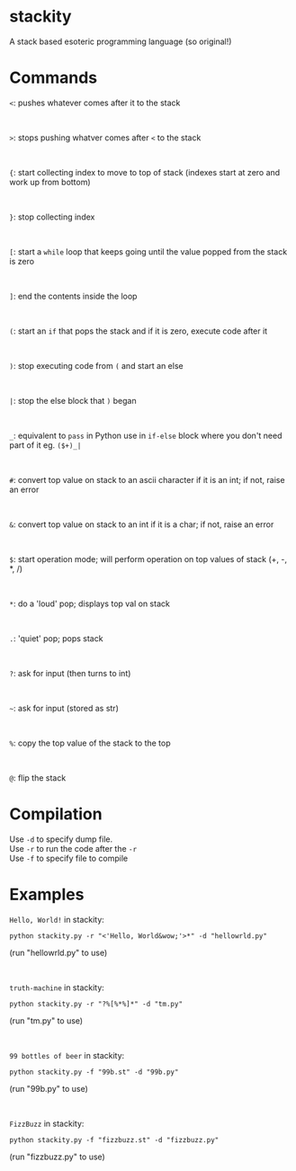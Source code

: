 # stackity #
A stack based esoteric programming language (so original!)

# Commands #
`<`: pushes whatever comes after it to the stack

<br>

`>`: stops pushing whatver comes after `<` to the stack

<br>

`{`: start collecting index to move to top of stack (indexes start at zero and work up from bottom)

<br>

`}`: stop collecting index

<br>

`[`: start a `while` loop that keeps going until the value popped from the stack is zero

<br>

`]`: end the contents inside the loop

<br>

`(`: start an `if` that pops the stack and if it is zero, execute code after it

<br>

`)`: stop executing code from `(` and start an else

<br>

`|`: stop the else block that `)` began

<br>

`_`: equivalent to `pass` in Python use in `if-else` block where you don't need part of it eg. `($+)_|`

<br>

`#`: convert top value on stack to an ascii character if it is an int; if not, raise an error

<br>

`&`: convert top value on stack to an int if it is a char; if not, raise an error

<br>

`$`: start operation mode; will perform operation on top values of stack (+, -, *, /)

<br>

`*`: do a 'loud' pop; displays top val on stack

<br>

`.`: 'quiet' pop; pops stack

<br>

`?`: ask for input (then turns to int)

<br>

`~`: ask for input (stored as str)

<br>

`%`: copy the top value of the stack to the top

<br>

`@`: flip the stack

# Compilation #
Use `-d` to specify dump file.
<br>
Use `-r` to run the code after the `-r`
<br>
Use `-f` to specify file to compile

# Examples #
`Hello, World!` in stackity:
```
python stackity.py -r "<'Hello, World&wow;'>*" -d "hellowrld.py"
```
(run "hellowrld.py" to use)

<br>

`truth-machine` in stackity:
```
python stackity.py -r "?%[%*%]*" -d "tm.py"
```
(run "tm.py" to use)

<br>

`99 bottles of beer` in stackity:
```
python stackity.py -f "99b.st" -d "99b.py"
```
(run "99b.py" to use)

<br>

`FizzBuzz` in stackity:
```
python stackity.py -f "fizzbuzz.st" -d "fizzbuzz.py"
```
(run "fizzbuzz.py" to use)
